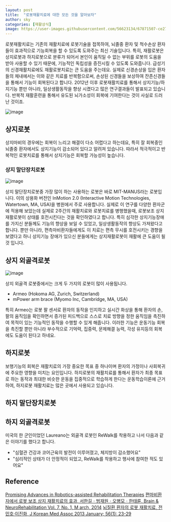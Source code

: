 ```yaml
---
layout: post
title:  "로봇재활치료에 대한 모든 것을 알아보자"
author: sky
categories: [재활상식]
image: https://user-images.githubusercontent.com/56623134/67871507-ce273e80-fb73-11e9-975d-d03ca536fc90.png
---
```


로봇재활치료는 기존의 재활치료에 로봇기술을 접목하여, 뇌졸중 환자 및 척수손상 환자들이 효과적으로 기능회복을 할 수 있도록 도와주는 최신 기술입니다.
특히, 재활로봇은 상지로봇과 하지로봇으로 분류가 되어서 본인이 움직일 수 없는 부위를 로봇의 도움을 받아 사용할 수 있기 때문에, 기능적인 독립성을 증진시킬 수 있도록 도와줍니다.
급성기의 신경재활치료에도 재활로봇치료는 큰 도움을 주는데요. 실제로 신경손상을 입은 환자들의 체내에서는 이와 같은 치료를 반복함으로써, 손상된 신경들을 보상하여 잔존신경들을 통해서 기능이 회복된다고 합니다.
2012년 이후 로봇재활치료를 통해서 상지기능/하지기능 뿐만 아니라, 일상생활동작을 향상 시켰다고 많은 연구결과들이 발표되고 있습니다. 반복적 재활훈련을 통해서 유도된 뇌가소성이 회복에 기여한다는 것이 사실로 드러난 것이죠.

![image](https://user-images.githubusercontent.com/56623134/67929857-c0b89580-fc01-11e9-9bd6-cd36d74ba5b6.png)

## 상지로봇

상지마비의 경우에는 회복이 느리고 해결이 다소 어렵다고 하는데요, 특히 잘 회복중인 뇌졸중 환자에서도 상지기능이 감소되어 있다고 알려져 있습니다.
따라서 적극적이고 반복적인 로봇치료를 통해서 상지기능은 회복할 가능성이 높습니다.

### 상지 말단장치로봇

![image](https://user-images.githubusercontent.com/56623134/68067615-09508a00-fd8d-11e9-8264-d8518870a3a6.png)

상지 말단장치로봇중 가장 많이 하는 사용하는 로봇은 바로 MIT-MANUS라는 로봇입니다.
이의 상용화 버전인 InMotion 2.0 (Interactive Motion Technologies, Watertown, MA, USA)을 병원에서 주로 사용합니다.
실제로 이 연구를 다양한 환자군에 적용해 보았는데 실제로 2주간의 재활치료와 로봇치료를 병행했을때, 로봇보조 상지재활로봇이 상태를 호전시킨다는 것을 확인하였다고 합니다.
특히 심각한 상지기능장애를 가지신 분들께도 기능의 향상을 보일 수 있었고, 일상생활동작의 향상도 가져왔다고 합니다.
뿐만 아니라, 편측마비환자들에게도 이 치료는 편측 무시를 호전시키는 경향을 보였다고 하니 상지기능 장애가 있으신 분들에게는 상지재활로봇이 재활에 큰 도움이 될 것 입니다.

## 상지 외골격로봇

![image](https://user-images.githubusercontent.com/56623134/68067703-9cd68a80-fd8e-11e9-9f63-b5edc85a6fe8.png)

상지 외골격 로봇중에서는 크게 두 가지의 로봇이 많이 사용됩니다.
- Armeo (Hokoma AG, Zurich, Switzerland)
- mPower arm brace (Myomo Inc, Cambridge, MA, USA)

특히 Armeo는 로봇 팔 센서로 환자의 동작을 인지하고 실시간 화상을 통해 환자의 손, 팔의 움직임을 확인하면서 증가된 피드백으로 스스로 치료 방향을 정한 움직임을 촉진하여 목적이 있는 기능적인 동작을 수행할 수 있게 해줍니다.
이러한 기능은 운동기능 회복을 촉진할 뿐만 아니라 부수적으로 기억력, 집중력, 문제해결 능력, 각성 유지등의 회복에도 도움이 된다고 하네요.

## 하지로봇

보행기능의 회복은 재활치료의 가장 중요한 목표 중 하나이며 환자의 가정이나 사회복귀에 주요한 영향을 미치는 요인입니다.
하지로봇의 재활치료를 통해서 환자가 최종 목표로 하는 동작과 최대한 비슷한 운동을 집중적으로 학습하게 한다는 운동학습이론에 근거하여, 하지로봇 재활치료는 많은 곳에서 사용되고 있습니다.


## 하지 말단장치로봇

## 하지 외골격로봇

미국의 한 군인이었던 Laureano는 외골격 로봇인 ReWalk를 착용하고 나서 다음과 같은 이야기를 했다고 합니다.
- "심혈관 건강과 코어근육의 발전이 이루어졌고, 체지방이 감소했어요"
- "심리적인 상태가 더 안정적이 되었고, ReWalk를 착용하고 행사에 참여한 적도 있어요"



## Reference

[Promising Advances in Robotics-assisted Rehabilitation Therapies](https://www.brainandlife.org/articles/high-tech-therapies-are-enhancing-rehabilitation-and-recovery-for-stroke/)
[편마비환자에서 로봇 보조 상지 재활치료의 효과, 서한길ㆍ범재원ㆍ오병모ㆍ한태륜, Brain & NeuroRehabilitation Vol. 7, No. 1, M arch, 2014](https://synapse.koreamed.org/Synapse/Data/PDFData/0176BN/bn-7-39.pdf)
[뇌질환 환자의 로봇 재활치료, 전민호·이진화, J Korean Med Assoc 2013 January; 56(1): 23-29](https://synapse.koreamed.org/Synapse/Data/PDFData/0119JKMA/jkma-56-23.pdf)
